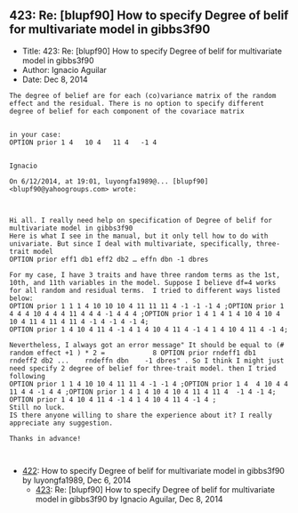 ## 423: Re: [blupf90] How to specify Degree of belif for multivariate model in gibbs3f90

- Title: 423: Re: [blupf90] How to specify Degree of belif for multivariate model in gibbs3f90
- Author: Ignacio Aguilar
- Date: Dec 8, 2014

```
The degree of belief are for each (co)variance matrix of the random effect and the residual. There is no option to specify different degree of belief for each component of the covariace matrix 


in your case:
OPTION prior 1 4   10 4   11 4   -1 4 


Ignacio 

On 6/12/2014, at 19:01, luyongfa1989@... [blupf90] <blupf90@yahoogroups.com> wrote:



Hi all. I really need help on specification of Degree of belif for multivariate model in gibbs3f90 
Here is what I see in the manual, but it only tell how to do with univariate. But since I deal with multivariate, specifically, three-trait model
OPTION prior eff1 db1 eff2 db2 … effn dbn -1 dbres

For my case, I have 3 traits and have three random terms as the 1st, 10th, and 11th variables in the model. Suppose I believe df=4 works for all random and residual terms.  I tried to different ways listed below:
OPTION prior 1 1 1 4 10 10 10 4 11 11 11 4 -1 -1 -1 4 ;OPTION prior 1 4 4 4 10 4 4 4 11 4 4 4 -1 4 4 4 ;OPTION prior 1 4 1 4 1 4 10 4 10 4 10 4 11 4 11 4 11 4 -1 4 -1 4 -1 4;
OPTION prior 1 4 10 4 11 4 -1 4 1 4 10 4 11 4 -1 4 1 4 10 4 11 4 -1 4;

Nevertheless, I always got an error message" It should be equal to (# random effect +1 ) * 2 =            8 OPTION prior rndeff1 db1    rndeff2 db2 ...    rndeffn dbn    -1 dbres" . So I think I might just need specify 2 degree of belief for three-trait model. then I tried following 
OPTION prior 1 1 4 10 10 4 11 11 4 -1 -1 4 ;OPTION prior 1 4  4 10 4 4 11 4 4 -1 4 4 ;OPTION prior 1 4 1 4 10 4 10 4 11 4 11 4  -1 4 -1 4;
OPTION prior 1 4 10 4 11 4 -1 4 1 4 10 4 11 4 -1 4 ;
Still no luck.
IS there anyone willing to share the experience about it? I really appreciate any suggestion.

Thanks in advance!

 
```

- [422](0422.md): How to specify Degree of belif for multivariate model in gibbs3f90 by luyongfa1989, Dec 6, 2014
    - [423](0423.md): Re: [blupf90] How to specify Degree of belif for multivariate model in gibbs3f90 by Ignacio Aguilar, Dec 8, 2014
